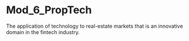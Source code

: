 # Mod_6_PropTech
The application of technology to real-estate markets that is an innovative domain in the fintech industry.

